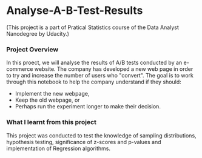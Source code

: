 # Analyse-A-B-Test-Results

(This project is a part of Pratical Statistics course of the Data Analyst Nanodegree by Udacity.)

### Project Overview
In this proect, we will analyse the results of A/B tests conducted by an e-commerce website. The company has developed a new web page in order to try and increase the number of users who "convert". The goal is to work through this notebook to help the company understand if they should:

* Implement the new webpage,
* Keep the old webpage, or
* Perhaps run the experiment longer to make their decision.

### What I learnt from this project
This project was conducted to test the knowledge of sampling distributions, hypothesis testing, significance of z-scores and p-values and implementation of Regression algorithms.
